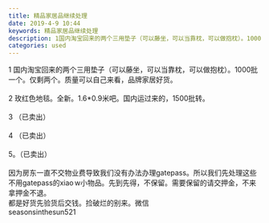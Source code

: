 ```yaml
---
title: 精品家居品继续处理
date: 2019-4-9 10:44
keywords: 精品家居品继续处理
description: 1国内淘宝回来的两个三用垫子（可以藤坐，可以当靠枕，可以做抱枕）。1000批一个。仅剩两个。质量可以自己来看，品牌家居好货。2玫红色地毯。全新。1.6*0.9米吧。国内运过来的，1500批转。3（已卖出）4（已卖出）5。（已卖出）因为房东一
categories: used
---
```

<td class="t_f" id="postmessage_3436354">

1 国内淘宝回来的两个三用垫子（可以藤坐，可以当靠枕，可以做抱枕）。1000批一个。仅剩两个。质量可以自己来看，品牌家居好货。<br/>
<br/>
2 玫红色地毯。全新。1.6*0.9米吧。国内运过来的，1500批转。<br/>
<br/>
3 （已卖出）<br/>
<br/>
4 （已卖出）<br/>
<br/>
5。（已卖出）<br/>
<br/>
因为房东一直不交物业费导致我们没有办法办理gatepass。所以我们先处理这些不用gatepass的xiao w小物品。先到先得，不保留。需要保留的请交押金，不来拿押金不退。<br/>
都是好货先验货后交钱。捡破烂的别来。微信<br/>
seasonsinthesun521<br/>
<img alt="" border="0" class="zoom" data-cf-modified-c9fdba0d5eba0db161910b66-="" file="http://www.flw.ph/data/appbyme/upload/image/201904/09/ar292cZIPvDc.jpg" id="aimg_x2K71" lazyloadthumb="1" onclick="" onmouseover="" src="http://www.flw.ph/data/appbyme/upload/image/201904/09/ar292cZIPvDc.jpg"/><br/>
<br/>
<img alt="" border="0" class="zoom" data-cf-modified-c9fdba0d5eba0db161910b66-="" file="http://www.flw.ph/data/appbyme/upload/image/201904/09/N7oFxxfJmy7L.jpg" id="aimg_QWxu4" lazyloadthumb="1" onclick="" onmouseover="" src="http://www.flw.ph/data/appbyme/upload/image/201904/09/N7oFxxfJmy7L.jpg"/><br/>
<br/>
</td>
